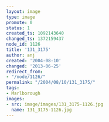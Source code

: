 ```yaml
---
layout: image
type: image
promote: 0
status: 1
created_ts: 1092143640
changed_ts: 1372159437
node_id: 1126
title: '131_3175'
author: anj
created: '2004-08-10'
changed: '2013-06-25'
redirect_from:
- "/node/1126/"
permalink: "/2004/08/10/131_3175/"
tags:
- Marlborough
images:
- src: image/images/131_3175-1126.jpg
  name: 131_3175-1126.jpg
---
```


